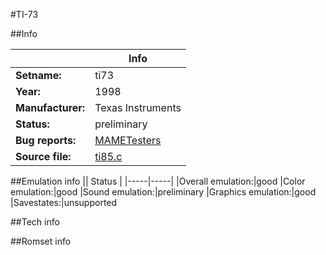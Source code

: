 #TI-73

##Info

||Info|
|-----|-----|
|**Setname:**|ti73
|**Year:**|1998
|**Manufacturer:**|Texas Instruments
|**Status:**|preliminary
|**Bug reports:**|[MAMETesters](http://mametesters.org/view_all_set.php?type=1&temporary=y&search=ti85.c)
|**Source file:**|[ti85.c](https://github.com/mamedev/mame/blob/master/src/mess/drivers/ti85.c)

##Emulation info
|| Status |
|-----|-----|
|Overall emulation:|good
|Color emulation:|good
|Sound emulation:|preliminary
|Graphics emulation:|good
|Savestates:|unsupported

##Tech info

##Romset info

<!--- START OF EDITED COMMENT DO NOT TOUCH TEXT ABOVE-->
